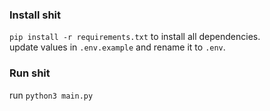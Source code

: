 ### Install shit

``pip install -r requirements.txt`` to install all dependencies.<br>
update values in ``.env.example`` and rename it to ``.env``.

### Run shit

run ``python3 main.py``
